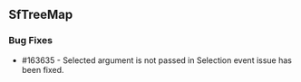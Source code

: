 ## SfTreeMap

### Bug Fixes

* \#163635 - Selected argument is not passed in Selection event issue has been fixed.


